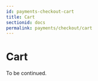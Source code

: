 ```yaml
---
id: payments-checkout-cart
title: Cart
sectionid: docs
permalink: payments/checkout/cart
---
```


# Cart

To be continued.